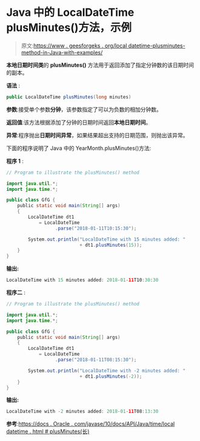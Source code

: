 # Java 中的 LocalDateTime plusMinutes()方法，示例

> 原文:[https://www . geesforgeks . org/local datetime-plusminutes-method-in-Java-with-examples/](https://www.geeksforgeeks.org/localdatetime-plusminutes-method-in-java-with-examples/)

**本地日期时间类**的 **plusMinutes()** 方法用于返回添加了指定分钟数的该日期时间的副本。

**语法** :

```java
public LocalDateTime plusMinutes(long minutes)

```

**参数**:接受单个参数**分钟**，该参数指定了可以为负数的相加分钟数。

**返回值**:该方法根据添加了分钟的日期时间返回**本地日期时间**。

**异常**:程序抛出**日期时间异常**，如果结果超出支持的日期范围，则抛出该异常。

下面的程序说明了 Java 中的 YearMonth.plusMinutes()方法:

**程序 1** :

```java
// Program to illustrate the plusMinutes() method

import java.util.*;
import java.time.*;

public class GfG {
    public static void main(String[] args)
    {
        LocalDateTime dt1
            = LocalDateTime
                  .parse("2018-01-11T10:15:30");

        System.out.println("LocalDateTime with 15 minutes added: "
                           + dt1.plusMinutes(15));
    }
}
```

**输出:**

```java
LocalDateTime with 15 minutes added: 2018-01-11T10:30:30

```

**程序二** :

```java
// Program to illustrate the plusMinutes() method

import java.util.*;
import java.time.*;

public class GfG {
    public static void main(String[] args)
    {
        LocalDateTime dt1
            = LocalDateTime
                  .parse("2018-01-11T08:15:30");

        System.out.println("LocalDateTime with -2 minutes added: "
                           + dt1.plusMinutes(-2));
    }
}
```

**输出:**

```java
LocalDateTime with -2 minutes added: 2018-01-11T08:13:30

```

**参考**:[https://docs . Oracle . com/javase/10/docs/API/Java/time/local datetime . html # plusMinutes(长)](https://docs.oracle.com/javase/10/docs/api/java/time/LocalDateTime.html#plusMinutes(long))